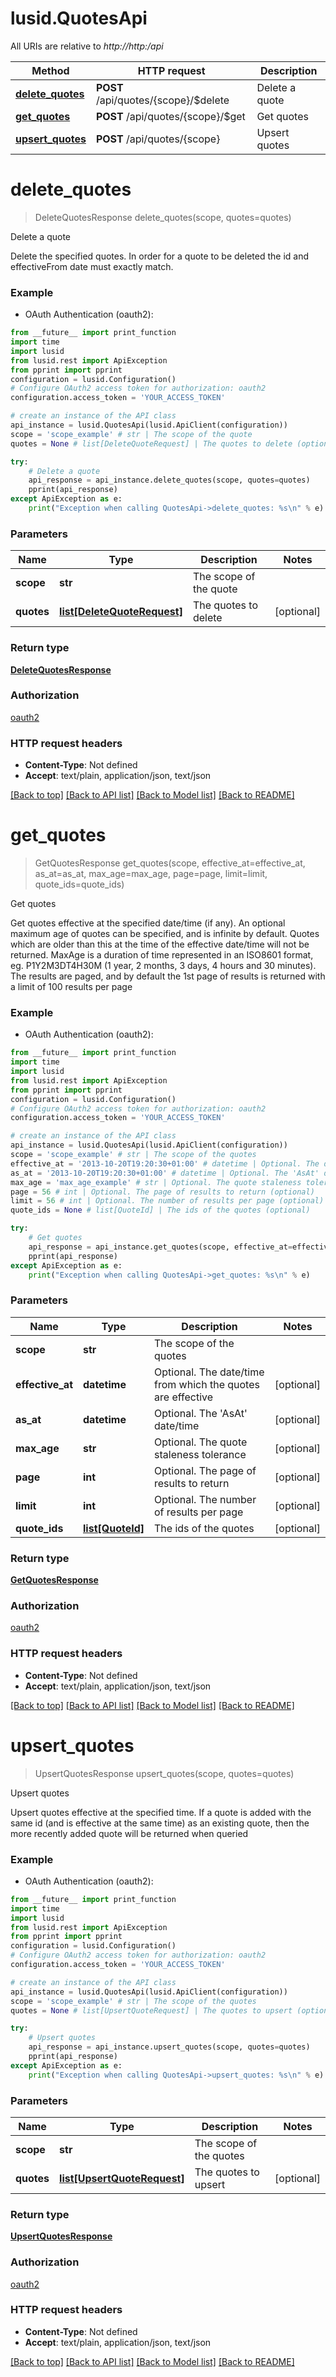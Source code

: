 # lusid.QuotesApi

All URIs are relative to *http://http:/api*

Method | HTTP request | Description
------------- | ------------- | -------------
[**delete_quotes**](QuotesApi.md#delete_quotes) | **POST** /api/quotes/{scope}/$delete | Delete a quote
[**get_quotes**](QuotesApi.md#get_quotes) | **POST** /api/quotes/{scope}/$get | Get quotes
[**upsert_quotes**](QuotesApi.md#upsert_quotes) | **POST** /api/quotes/{scope} | Upsert quotes


# **delete_quotes**
> DeleteQuotesResponse delete_quotes(scope, quotes=quotes)

Delete a quote

Delete the specified quotes. In order for a quote to be deleted the id and effectiveFrom date must exactly match.

### Example

* OAuth Authentication (oauth2):
```python
from __future__ import print_function
import time
import lusid
from lusid.rest import ApiException
from pprint import pprint
configuration = lusid.Configuration()
# Configure OAuth2 access token for authorization: oauth2
configuration.access_token = 'YOUR_ACCESS_TOKEN'

# create an instance of the API class
api_instance = lusid.QuotesApi(lusid.ApiClient(configuration))
scope = 'scope_example' # str | The scope of the quote
quotes = None # list[DeleteQuoteRequest] | The quotes to delete (optional)

try:
    # Delete a quote
    api_response = api_instance.delete_quotes(scope, quotes=quotes)
    pprint(api_response)
except ApiException as e:
    print("Exception when calling QuotesApi->delete_quotes: %s\n" % e)
```

### Parameters

Name | Type | Description  | Notes
------------- | ------------- | ------------- | -------------
 **scope** | **str**| The scope of the quote | 
 **quotes** | [**list[DeleteQuoteRequest]**](list.md)| The quotes to delete | [optional] 

### Return type

[**DeleteQuotesResponse**](DeleteQuotesResponse.md)

### Authorization

[oauth2](../README.md#oauth2)

### HTTP request headers

 - **Content-Type**: Not defined
 - **Accept**: text/plain, application/json, text/json

[[Back to top]](#) [[Back to API list]](../README.md#documentation-for-api-endpoints) [[Back to Model list]](../README.md#documentation-for-models) [[Back to README]](../README.md)

# **get_quotes**
> GetQuotesResponse get_quotes(scope, effective_at=effective_at, as_at=as_at, max_age=max_age, page=page, limit=limit, quote_ids=quote_ids)

Get quotes

Get quotes effective at the specified date/time (if any). An optional maximum age of quotes can be specified, and is infinite by default.  Quotes which are older than this at the time of the effective date/time will not be returned.  MaxAge is a duration of time represented in an ISO8601 format, eg. P1Y2M3DT4H30M (1 year, 2 months, 3 days, 4 hours and 30 minutes).  The results are paged, and by default the 1st page of results is returned with a limit of 100 results per page

### Example

* OAuth Authentication (oauth2):
```python
from __future__ import print_function
import time
import lusid
from lusid.rest import ApiException
from pprint import pprint
configuration = lusid.Configuration()
# Configure OAuth2 access token for authorization: oauth2
configuration.access_token = 'YOUR_ACCESS_TOKEN'

# create an instance of the API class
api_instance = lusid.QuotesApi(lusid.ApiClient(configuration))
scope = 'scope_example' # str | The scope of the quotes
effective_at = '2013-10-20T19:20:30+01:00' # datetime | Optional. The date/time from which the quotes are effective (optional)
as_at = '2013-10-20T19:20:30+01:00' # datetime | Optional. The 'AsAt' date/time (optional)
max_age = 'max_age_example' # str | Optional. The quote staleness tolerance (optional)
page = 56 # int | Optional. The page of results to return (optional)
limit = 56 # int | Optional. The number of results per page (optional)
quote_ids = None # list[QuoteId] | The ids of the quotes (optional)

try:
    # Get quotes
    api_response = api_instance.get_quotes(scope, effective_at=effective_at, as_at=as_at, max_age=max_age, page=page, limit=limit, quote_ids=quote_ids)
    pprint(api_response)
except ApiException as e:
    print("Exception when calling QuotesApi->get_quotes: %s\n" % e)
```

### Parameters

Name | Type | Description  | Notes
------------- | ------------- | ------------- | -------------
 **scope** | **str**| The scope of the quotes | 
 **effective_at** | **datetime**| Optional. The date/time from which the quotes are effective | [optional] 
 **as_at** | **datetime**| Optional. The &#39;AsAt&#39; date/time | [optional] 
 **max_age** | **str**| Optional. The quote staleness tolerance | [optional] 
 **page** | **int**| Optional. The page of results to return | [optional] 
 **limit** | **int**| Optional. The number of results per page | [optional] 
 **quote_ids** | [**list[QuoteId]**](list.md)| The ids of the quotes | [optional] 

### Return type

[**GetQuotesResponse**](GetQuotesResponse.md)

### Authorization

[oauth2](../README.md#oauth2)

### HTTP request headers

 - **Content-Type**: Not defined
 - **Accept**: text/plain, application/json, text/json

[[Back to top]](#) [[Back to API list]](../README.md#documentation-for-api-endpoints) [[Back to Model list]](../README.md#documentation-for-models) [[Back to README]](../README.md)

# **upsert_quotes**
> UpsertQuotesResponse upsert_quotes(scope, quotes=quotes)

Upsert quotes

Upsert quotes effective at the specified time. If a quote is added with the same id (and is effective at the same time) as an existing quote, then the more recently added quote will be returned when queried

### Example

* OAuth Authentication (oauth2):
```python
from __future__ import print_function
import time
import lusid
from lusid.rest import ApiException
from pprint import pprint
configuration = lusid.Configuration()
# Configure OAuth2 access token for authorization: oauth2
configuration.access_token = 'YOUR_ACCESS_TOKEN'

# create an instance of the API class
api_instance = lusid.QuotesApi(lusid.ApiClient(configuration))
scope = 'scope_example' # str | The scope of the quotes
quotes = None # list[UpsertQuoteRequest] | The quotes to upsert (optional)

try:
    # Upsert quotes
    api_response = api_instance.upsert_quotes(scope, quotes=quotes)
    pprint(api_response)
except ApiException as e:
    print("Exception when calling QuotesApi->upsert_quotes: %s\n" % e)
```

### Parameters

Name | Type | Description  | Notes
------------- | ------------- | ------------- | -------------
 **scope** | **str**| The scope of the quotes | 
 **quotes** | [**list[UpsertQuoteRequest]**](list.md)| The quotes to upsert | [optional] 

### Return type

[**UpsertQuotesResponse**](UpsertQuotesResponse.md)

### Authorization

[oauth2](../README.md#oauth2)

### HTTP request headers

 - **Content-Type**: Not defined
 - **Accept**: text/plain, application/json, text/json

[[Back to top]](#) [[Back to API list]](../README.md#documentation-for-api-endpoints) [[Back to Model list]](../README.md#documentation-for-models) [[Back to README]](../README.md)

